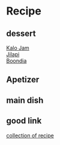 # Recipe  

## dessert  

[Kalo Jam](kalo_jam.md)  
[Jilapi](jilepi.md)  
[Boondia](boondia.md)  



## Apetizer 


## main dish  



## good link

[collection of recipe](https://www.banglarecipes.com.au/)  
